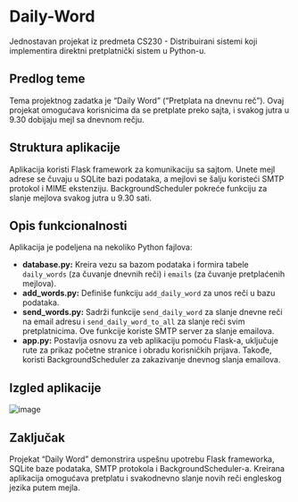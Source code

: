 # Daily-Word
Jednostavan projekat iz predmeta CS230 - Distribuirani sistemi koji implementira direktni pretplatnički sistem u Python-u.

## Predlog teme

Tema projektnog zadatka je “Daily Word” (“Pretplata na dnevnu reč”). Ovaj projekat omogućava korisnicima da se pretplate preko sajta, i svakog jutra u 9.30 dobijaju mejl sa dnevnom rečju.

## Struktura aplikacije

Aplikacija koristi Flask framework za komunikaciju sa sajtom. Unete mejl adrese se čuvaju u SQLite bazi podataka, a mejlovi se šalju koristeći SMTP protokol i MIME ekstenziju. BackgroundScheduler pokreće funkciju za slanje mejlova svakog jutra u 9.30 sati.

## Opis funkcionalnosti

Aplikacija je podeljena na nekoliko Python fajlova:

- **database.py:** Kreira vezu sa bazom podataka i formira tabele `daily_words` (za čuvanje dnevnih reči) i `emails` (za čuvanje pretplaćenih mejlova).
- **add_words.py:** Definiše funkciju `add_daily_word` za unos reči u bazu podataka.
- **send_words.py:** Sadrži funkcije `send_daily_word` za slanje dnevne reči na email adresu i `send_daily_word_to_all` za slanje reči svim pretplatnicima. Ove funkcije koriste SMTP server za slanje emailova.
- **app.py:** Postavlja osnovu za veb aplikaciju pomoću Flask-a, uključuje rute za prikaz početne stranice i obradu korisničkih prijava. Takođe, koristi BackgroundScheduler za zakazivanje dnevnog slanja emailova.

## Izgled aplikacije

![image](https://github.com/user-attachments/assets/a71af1f7-0660-439d-a84e-35cdb80b7b0b)


## Zaključak

Projekat “Daily Word” demonstrira uspešnu upotrebu Flask frameworka, SQLite baze podataka, SMTP protokola i BackgroundScheduler-a. Kreirana aplikacija omogućava pretplatu i svakodnevno slanje novih reči engleskog jezika putem mejla.

